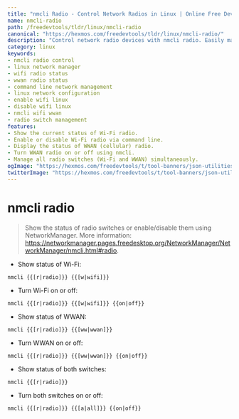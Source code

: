 ```yaml
---
title: "nmcli Radio - Control Network Radios in Linux | Online Free DevTools by Hexmos"
name: nmcli-radio
path: /freedevtools/tldr/linux/nmcli-radio
canonical: "https://hexmos.com/freedevtools/tldr/linux/nmcli-radio/"
description: "Control network radio devices with nmcli radio. Easily manage Wi-Fi and WWAN radio states in Linux using NetworkManager. Free online tool, no registration required."
category: linux
keywords:
- nmcli radio control
- linux network manager
- wifi radio status
- wwan radio status
- command line network management
- linux network configuration
- enable wifi linux
- disable wifi linux
- nmcli wifi wwan
- radio switch management
features:
- Show the current status of Wi-Fi radio.
- Enable or disable Wi-Fi radio via command line.
- Display the status of WWAN (cellular) radio.
- Turn WWAN radio on or off using nmcli.
- Manage all radio switches (Wi-Fi and WWAN) simultaneously.
ogImage: "https://hexmos.com/freedevtools/t/tool-banners/json-utilities-banner.png"
twitterImage: "https://hexmos.com/freedevtools/t/tool-banners/json-utilities-banner.png"
---
```


# nmcli radio

> Show the status of radio switches or enable/disable them using NetworkManager.
> More information: <https://networkmanager.pages.freedesktop.org/NetworkManager/NetworkManager/nmcli.html#radio>.

- Show status of Wi-Fi:

`nmcli {{[r|radio]}} {{[w|wifi]}}`

- Turn Wi-Fi on or off:

`nmcli {{[r|radio]}} {{[w|wifi]}} {{on|off}}`

- Show status of WWAN:

`nmcli {{[r|radio]}} {{[ww|wwan]}}`

- Turn WWAN on or off:

`nmcli {{[r|radio]}} {{[ww|wwan]}} {{on|off}}`

- Show status of both switches:

`nmcli {{[r|radio]}}`

- Turn both switches on or off:

`nmcli {{[r|radio]}} {{[a|all]}} {{on|off}}`
